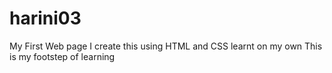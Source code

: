 # harini03
My First Web page
I create this using HTML and CSS learnt on my own
This is my footstep of learning
